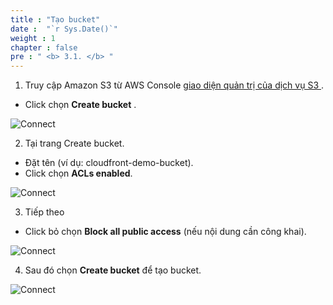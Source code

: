 ```yaml
---
title : "Tạo bucket"
date :  "`r Sys.Date()`" 
weight : 1 
chapter : false
pre : " <b> 3.1. </b> "
---
```

1. Truy cập Amazon S3 từ AWS Console [giao diện quản trị của dịch vụ S3 ](https://ap-southeast-1.console.aws.amazon.com/s3/home?region=ap-southeast-1#).
  + Click chọn **Create bucket** .


![Connect](/images/3.connect/Screenshot.png)

2. Tại trang Create bucket.
  + Đặt tên (ví dụ: cloudfront-demo-bucket).
  + Click chọn **ACLs enabled**.

![Connect](/images/3.connect/Screenshot1.png)



3. Tiếp theo
  + Click bỏ chọn **Block all public access** (nếu nội dung cần công khai).


![Connect](/images/3.connect/Screenshot2.png)

4. Sau đó chọn **Create bucket** để tạo bucket.

![Connect](/images/3.connect/Screenshot3.png)

